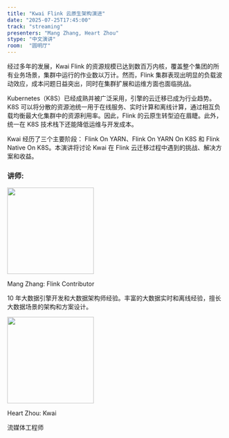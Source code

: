 ```yaml
---
title: "Kwai Flink 云原生架构演进"
date: "2025-07-25T17:45:00"
track: "streaming"
presenters: "Mang Zhang, Heart Zhou"
stype: "中文演讲"
room:  "圆明厅"
---
```


经过多年的发展，Kwai Flink 的资源规模已达到数百万内核，覆盖整个集团的所有业务场景，集群中运行的作业数以万计。然而，Flink 集群表现出明显的负载波动效应，成本问题日益突出，同时在集群扩展和运维方面也面临挑战。

Kubernetes（K8S）已经成熟并被广泛采用，引擎的云迁移已成为行业趋势。K8S 可以将分散的资源池统一用于在线服务、实时计算和离线计算，通过相互负载均衡最大化集群中的资源利用率。因此，Flink 的云原生转型迫在眉睫。此外，统一在 K8S 技术栈下还能降低运维与开发成本。

Kwai 经历了三个主要阶段： Flink On YARN、Flink On YARN On K8S 和 Flink Native On K8S。本演讲将讨论 Kwai 在 Flink 云迁移过程中遇到的挑战、解决方案和收益。

### 讲师:


<img src="https://sessionize.com/image/d342-400o400o1-wMgMNhMG7uPCpRJT7o2iXT.jpg" width="200" /><br/>

Mang Zhang: Flink Contributor

10 年大数据引擎开发和大数据架构师经验。丰富的大数据实时和离线经验，擅长大数据场景的架构和方案设计。


<img src="https://sessionize.com/image/ac91-400o400o1-7VFwoH4QWgUqtcDeshVnqZ.jpg" width="200" /><br/>

Heart Zhou: Kwai

流媒体工程师